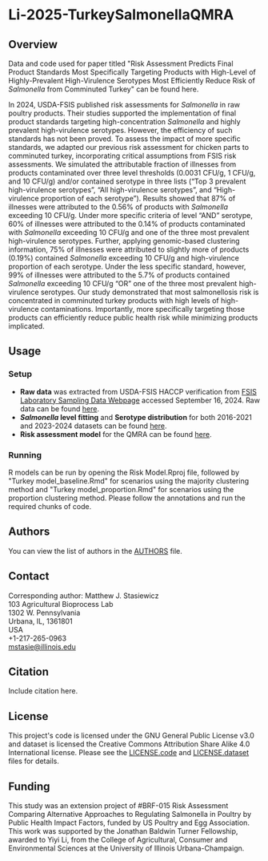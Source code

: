 # Li-2025-TurkeySalmonellaQMRA

## Overview
Data and code used for paper titled "Risk Assessment Predicts Final Product Standards Most Specifically Targeting Products with High-Level of Highly-Prevalent High-Virulence Serotypes Most Efficiently Reduce Risk of *Salmonella* from Comminuted Turkey" can be found here. 

In 2024, USDA-FSIS published risk assessments for *Salmonella* in raw poultry products. Their studies supported the implementation of final product standards targeting high-concentration *Salmonella* and highly prevalent high-virulence serotypes. However, the efficiency of such standards has not been proved. To assess the impact of more specific standards, we adapted our previous risk assessment for chicken parts to comminuted turkey, incorporating critical assumptions from FSIS risk assessments. We simulated the attributable fraction of illnesses from products contaminated over three level thresholds (0.0031 CFU/g, 1 CFU/g, and 10 CFU/g) and/or contained serotype in three lists (“Top 3 prevalent high-virulence serotypes”, “All high-virulence serotypes”, and “High-virulence proportion of each serotype”). Results showed that 87% of illnesses were attributed to the 0.56% of products with *Salmonella* exceeding 10 CFU/g. Under more specific criteria of level “AND” serotype, 60% of illnesses were attributed to the 0.14% of products contaminated with *Salmonella* exceeding 10 CFU/g and one of the three most prevalent high-virulence serotypes. Further, applying genomic-based clustering information, 75% of illnesses were attributed to slightly more of products (0.19%) contained *Salmonella* exceeding 10 CFU/g and high-virulence proportion of each serotype. Under the less specific standard, however, 99% of illnesses were attributed to the 5.7% of products contained *Salmonella* exceeding 10 CFU/g “OR” one of the three most prevalent high-virulence serotypes. Our study demonstrated that most salmonellosis risk is concentrated in comminuted turkey products with high levels of high-virulence contaminations. Importantly, more specifically targeting those products can efficiently reduce public health risk while minimizing products implicated.

## Usage
### Setup
- **Raw data** was extracted from USDA-FSIS HACCP verification from [FSIS Laboratory Sampling Data Webpage](https://www.fsis.usda.gov/news-events/publications/raw-poultry-sampling) accessed September 16, 2024. Raw data can be found [here](/Raw%20data). 
- ***Salmonella* level fitting** and **Serotype distribution** for both 2016-2021 and 2023-2024 datasets can be found [here](/Level%20fitting%20and%20Serotype%20distribution).
- **Risk assessment model** for the QMRA can be found [here](/Risk%20model). 

### Running
R models can be run by opening the Risk Model.Rproj file, followed by "Turkey model_baseline.Rmd" for scenarios using the majority clustering method and "Turkey model_proportion.Rmd" for scenarios using the proportion clustering method. Please follow the annotations and run the required chunks of code. 

## Authors
You can view the list of authors in the [AUTHORS](/AUTHORS) file.

## Contact
Corresponding author: Matthew J. Stasiewicz<br>
103 Agricultural Bioprocess Lab<br>
1302 W. Pennsylvania<br>
Urbana, IL, 1361801<br>
USA<br>
+1-217-265-0963<br>
[mstasie@illinois.edu](mailto:mstasie@illinois.edu)

## Citation
Include citation here.

## License
This project's code is licensed under the GNU General Public License v3.0 and dataset is licensed the Creative Commons Attribution Share Alike 4.0 International license. Please see the [LICENSE.code](/LICENSE.code) and [LICENSE.dataset](/LICENSE.dataset) files for details.

## Funding
This study was an extension project of #BRF-015 Risk Assessment Comparing Alternative Approaches to Regulating Salmonella in Poultry by Public Health Impact Factors, funded by US Poultry and Egg Association. This work was supported by the Jonathan Baldwin Turner Fellowship, awarded to Yiyi Li, from the College of Agricultural, Consumer and Environmental Sciences at the University of Illinois Urbana-Champaign. 
